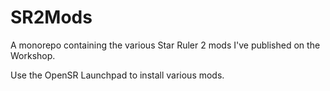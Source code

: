 # SR2Mods
A monorepo containing the various Star Ruler 2 mods I've published on the Workshop.

Use the OpenSR Launchpad to install various mods.
